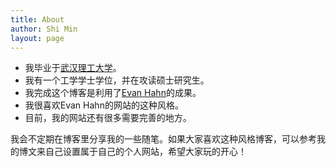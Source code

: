 ```yaml
---
title: About
author: Shi Min
layout: page
---
```


* 我毕业于[武汉理工大学](http://www.whut.edu.cn/2015web/index.htm)。
* 我有一个工学学士学位，并在攻读硕士研究生。
* 我完成这个博客是利用了[Evan Hahn](http://www.evanhahn.com)的成果。
* 我很喜欢Evan Hahn的网站的这种风格。
* 目前，我的网站还有很多需要完善的地方。

我会不定期在博客里分享我的一些随笔。如果大家喜欢这种风格博客，可以参考我的博文来自己设置属于自己的个人网站，希望大家玩的开心！
